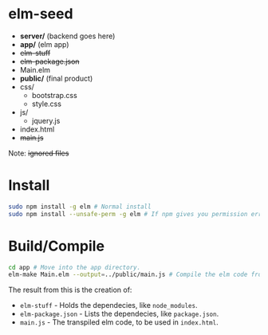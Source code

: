# elm-seed

- **server/** (backend goes here)
- **app/** (elm app)
 - ~~elm-stuff~~
 - ~~elm-package.json~~
 - Main.elm
- **public/** (final product)
 - css/
    - bootstrap.css
    - style.css
 - js/
    - jquery.js
 - index.html
 - ~~main.js~~

Note: ~~ignored files~~

# Install
```bash
sudo npm install -g elm # Normal install
sudo npm install --unsafe-perm -g elm # If npm gives you permission errors.
```

# Build/Compile
```bash
cd app # Move into the app directory.
elm-make Main.elm --output=../public/main.js # Compile the elm code from Main. elm into javascript, and put it in the public folder as main.js
```

The result from this is the creation of:
- `elm-stuff` - Holds the dependecies, like `node_modules`.  
- `elm-package.json` - Lists the dependecies, like `package.json`.  
- `main.js` - The transpiled elm code, to be used in `index.html`.